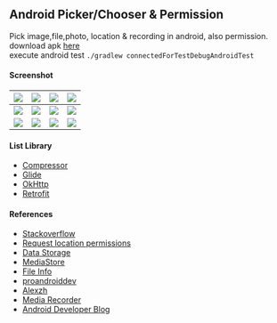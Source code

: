 ## Android Picker/Chooser & Permission ##

Pick image,file,photo, location & recording in android, also permission.  
download apk [here](https://e.pcloud.link/publink/show?code=XZ6Y3eZUPrCErOtrIuSuKe23vmjp761A5iV)  
execute android test `./gradlew connectedForTestDebugAndroidTest`

#### Screenshot ####
| ![](https://i.imgur.com/XrGCQMD.png) | ![](https://images2.imgbox.com/ff/0d/4sbHWzB7_o.png) | ![](https://i.imgur.com/boelaOE.png) | ![](https://i.imgur.com/XVpXWgg.png) |
|:------------------------------------:| :---: |:---:| :---: |
| ![](https://i.imgur.com/DrXTEEF.png) | ![](https://images2.imgbox.com/a6/e1/qj5HKxXl_o.png) | ![](https://i.imgur.com/sqMzGZC.png) | ![](https://images2.imgbox.com/14/cd/f9Ou8aWF_o.png) |
| ![](https://i.imgur.com/79OW4Ot.png) | ![](https://i.imgur.com/avNbA9O.png) | ![](https://i.imgur.com/GjFW9Du.png) | ![](https://i.imgur.com/BQxJmkt.png) |

#### List Library ####
- [Compressor](https://github.com/zetbaitsu/Compressor)
- [Glide](https://github.com/bumptech/glide)
- [OkHttp](https://github.com/square/okhttp)
- [Retrofit](https://github.com/square/retrofit)

#### References ####
- [Stackoverflow](https://stackoverflow.com/a/65763144/3559183)
- [Request location permissions](https://developer.android.com/training/location/permissions)
- [Data Storage](https://developer.android.com/training/data-storage)
- [MediaStore](https://developer.android.com/reference/android/provider/MediaStore)
- [File Info](https://developer.android.com/training/secure-file-sharing/retrieve-info)
- [proandroiddev](https://proandroiddev.com/how-to-optimize-memory-consumption-when-using-glide-9ac984cfe70f)
- [Alexzh](https://alexzh.com/ui-testing-of-android-runtime-permissions/)
- [Media Recorder](https://developer.android.com/guide/topics/media/mediarecorder)
- [Android Developer Blog](https://android-developers.googleblog.com/2023/08/choosing-right-storage-experience.html)